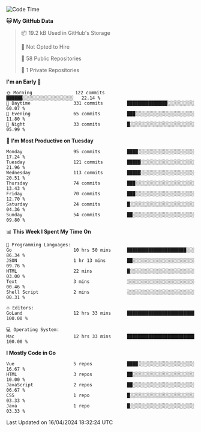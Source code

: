 <!--START_SECTION:waka-->
![Code Time](http://img.shields.io/badge/Code%20Time-1%2C063%20hrs%2029%20mins-blue)

**🐱 My GitHub Data** 

> 📦 19.2 kB Used in GitHub's Storage 
 > 
> 🚫 Not Opted to Hire
 > 
> 📜 58 Public Repositories 
 > 
> 🔑 1 Private Repositories 
 > 
**I'm an Early 🐤** 

```text
🌞 Morning                122 commits         ██████░░░░░░░░░░░░░░░░░░░   22.14 % 
🌆 Daytime                331 commits         ███████████████░░░░░░░░░░   60.07 % 
🌃 Evening                65 commits          ███░░░░░░░░░░░░░░░░░░░░░░   11.80 % 
🌙 Night                  33 commits          █░░░░░░░░░░░░░░░░░░░░░░░░   05.99 % 
```
📅 **I'm Most Productive on Tuesday** 

```text
Monday                   95 commits          ████░░░░░░░░░░░░░░░░░░░░░   17.24 % 
Tuesday                  121 commits         █████░░░░░░░░░░░░░░░░░░░░   21.96 % 
Wednesday                113 commits         █████░░░░░░░░░░░░░░░░░░░░   20.51 % 
Thursday                 74 commits          ███░░░░░░░░░░░░░░░░░░░░░░   13.43 % 
Friday                   70 commits          ███░░░░░░░░░░░░░░░░░░░░░░   12.70 % 
Saturday                 24 commits          █░░░░░░░░░░░░░░░░░░░░░░░░   04.36 % 
Sunday                   54 commits          ██░░░░░░░░░░░░░░░░░░░░░░░   09.80 % 
```


📊 **This Week I Spent My Time On** 

```text
💬 Programming Languages: 
Go                       10 hrs 50 mins      ██████████████████████░░░   86.34 % 
JSON                     1 hr 13 mins        ██░░░░░░░░░░░░░░░░░░░░░░░   09.76 % 
HTML                     22 mins             █░░░░░░░░░░░░░░░░░░░░░░░░   03.00 % 
Text                     3 mins              ░░░░░░░░░░░░░░░░░░░░░░░░░   00.46 % 
Shell Script             2 mins              ░░░░░░░░░░░░░░░░░░░░░░░░░   00.31 % 

🔥 Editors: 
GoLand                   12 hrs 33 mins      █████████████████████████   100.00 % 

💻 Operating System: 
Mac                      12 hrs 33 mins      █████████████████████████   100.00 % 
```

**I Mostly Code in Go** 

```text
Vue                      5 repos             ████░░░░░░░░░░░░░░░░░░░░░   16.67 % 
HTML                     3 repos             ██░░░░░░░░░░░░░░░░░░░░░░░   10.00 % 
JavaScript               2 repos             ██░░░░░░░░░░░░░░░░░░░░░░░   06.67 % 
CSS                      1 repo              █░░░░░░░░░░░░░░░░░░░░░░░░   03.33 % 
Java                     1 repo              █░░░░░░░░░░░░░░░░░░░░░░░░   03.33 % 
```




 Last Updated on 16/04/2024 18:32:24 UTC
<!--END_SECTION:waka-->
